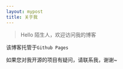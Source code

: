 ```yaml
---
layout: mypost
title: 关于我
---
```


> Hello 陌生人，欢迎访问我的博客

该博客托管于`Github Pages`

如果您对我开源的项目有疑问，请联系我，谢谢~

